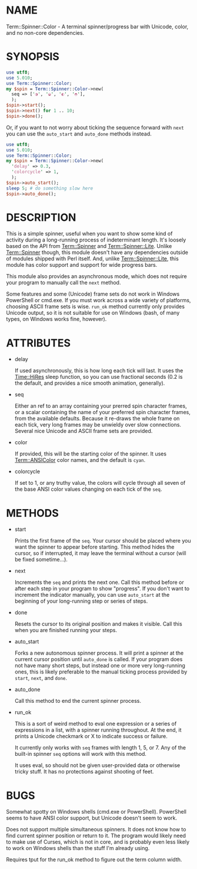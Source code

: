 # NAME

Term::Spinner::Color - A terminal spinner/progress bar with
Unicode, color, and no non-core dependencies.

# SYNOPSIS

```perl
use utf8;
use 5.010;
use Term::Spinner::Color;
my $spin = Term::Spinner::Color->new(
  seq => ['◑', '◒', '◐', '◓'],
  );
$spin->start();
$spin->next() for 1 .. 10;
$spin->done();
```

Or, if you want to not worry about ticking the sequence forward with `next`
you can use the `auto_start` and `auto_done` methods instead.

```perl
use utf8;
use 5.010;
use Term::Spinner::Color;
my $spin = Term::Spinner::Color->new(
  'delay' => 0.3,
  'colorcycle' => 1,
  );
$spin->auto_start();
sleep 5; # do something slow here
$spin->auto_done();
```

# DESCRIPTION

This is a simple spinner, useful when you want to show some kind of activity
during a long-running process of indeterminant length.  It's loosely based
on the API from [Term::Spinner](https://metacpan.org/pod/Term::Spinner) and [Term::Spinner::Lite](https://metacpan.org/pod/Term::Spinner::Lite).  Unlike
[Term::Spinner](https://metacpan.org/pod/Term::Spinner) though, this module doesn't have any dependencies outside
of modules shipped with Perl itself. And, unlike [Term::Spinner::Lite](https://metacpan.org/pod/Term::Spinner::Lite), this
module has color support and support for wide progress bars.

This module also provides an asynchronous mode, which does not require your
program to manually call the `next` method.

Some features and some (Unicode) frame sets do not work in Windows PowerShell
or cmd.exe. If you must work across a wide variety of platforms, choosing
ASCII frame sets is wise. `run_ok` method currently only provides Unicode
output, so it is not suitable for use on Windows (bash, of many types, on
Windows works fine, however).

# ATTRIBUTES

- delay

    If used asynchronously, this is how long each tick will last. It uses the
    [Time::HiRes](https://metacpan.org/pod/Time::HiRes) sleep function, so you can use fractional seconds (0.2 is the
    default, and provides a nice smooth animation, generally).

- seq

    Either an ref to an array containing your prerred spin character frames, or
    a scalar containing the name of your preferred spin character frames, from
    the available defaults. Because it re-draws the whole frame on each tick,
    very long frames may be unwieldy over slow connections. Several nice Unicode
    and ASCII frame sets are provided.

- color

    If provided, this will be the starting color of the spinner. It uses
    [Term::ANSIColor](https://metacpan.org/pod/Term::ANSIColor) color names, and the default is `cyan`.

- colorcycle

    If set to 1, or any truthy value, the colors will cycle through all seven
    of the base ANSI color values changing on each tick of the `seq`.

# METHODS

- start

    Prints the first frame of the `seq`. Your cursor should be placed where
    you want the spinner to appear before starting. This method hides the
    cursor, so if interrupted, it may leave the terminal without a cursor (will
    be fixed sometime...).

- next

    Increments the `seq` and prints the next one. Call this method before or
    after each step in your program to show "progress". If you don't want to
    increment the indicator manually, you can use `auto_start` at the beginning
    of your long-running step or series of steps.

- done

    Resets the cursor to its original position and makes it visible. Call this
    when you are finished running your steps.

- auto\_start

    Forks a new autonomous spinner process. It will print a spinner at the
    current cursor position until `auto_done` is called. If your program does
    not have many short steps, but instead one or more very long-running ones,
    this is likely preferable to the manual ticking process provided by `start`,
    `next`, and `done`.

- auto\_done

    Call this method to end the current spinner process.

- run\_ok

    This is a sort of weird method to eval one expression or a series of
    expressions in a list, with a spinner running throughout. At the end,
    it prints a Unicode checkmark or X to indicate success or failure.

    It currently only works with `seq` frames with length 1, 5, or 7. Any of the
    built-in spinner `seq` options will work with this method.

    It uses eval, so should not be given user-provided data or otherwise
    tricky stuff. It has no protections against shooting of feet.

# BUGS

Somewhat spotty on Windows shells (cmd.exe or PowerShell). PowerShell seems
to have ANSI color support, but Unicode doesn't seem to work.

Does not support multiple simultaneous spinners. It does not know how to
find current spinner position or return to it. The program would likely
need to make use of Curses, which is not in core, and is probably even
less likely to work on Windows shells than the stuff I'm already using.

Requires tput for the run\_ok method to figure out the term column width.
